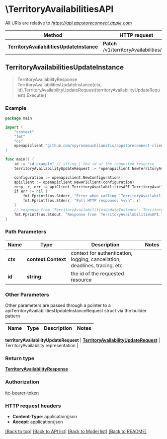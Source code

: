 # \TerritoryAvailabilitiesAPI

All URIs are relative to *https://api.appstoreconnect.apple.com*

Method | HTTP request | Description
------------- | ------------- | -------------
[**TerritoryAvailabilitiesUpdateInstance**](TerritoryAvailabilitiesAPI.md#TerritoryAvailabilitiesUpdateInstance) | **Patch** /v1/territoryAvailabilities/{id} | 



## TerritoryAvailabilitiesUpdateInstance

> TerritoryAvailabilityResponse TerritoryAvailabilitiesUpdateInstance(ctx, id).TerritoryAvailabilityUpdateRequest(territoryAvailabilityUpdateRequest).Execute()



### Example

```go
package main

import (
	"context"
	"fmt"
	"os"
	openapiclient "github.com/spyrosmouchlianitis/appstoreconnect-client"
)

func main() {
	id := "id_example" // string | the id of the requested resource
	territoryAvailabilityUpdateRequest := *openapiclient.NewTerritoryAvailabilityUpdateRequest(*openapiclient.NewTerritoryAvailabilityUpdateRequestData("Type_example", "Id_example")) // TerritoryAvailabilityUpdateRequest | TerritoryAvailability representation

	configuration := openapiclient.NewConfiguration()
	apiClient := openapiclient.NewAPIClient(configuration)
	resp, r, err := apiClient.TerritoryAvailabilitiesAPI.TerritoryAvailabilitiesUpdateInstance(context.Background(), id).TerritoryAvailabilityUpdateRequest(territoryAvailabilityUpdateRequest).Execute()
	if err != nil {
		fmt.Fprintf(os.Stderr, "Error when calling `TerritoryAvailabilitiesAPI.TerritoryAvailabilitiesUpdateInstance``: %v\n", err)
		fmt.Fprintf(os.Stderr, "Full HTTP response: %v\n", r)
	}
	// response from `TerritoryAvailabilitiesUpdateInstance`: TerritoryAvailabilityResponse
	fmt.Fprintf(os.Stdout, "Response from `TerritoryAvailabilitiesAPI.TerritoryAvailabilitiesUpdateInstance`: %v\n", resp)
}
```

### Path Parameters


Name | Type | Description  | Notes
------------- | ------------- | ------------- | -------------
**ctx** | **context.Context** | context for authentication, logging, cancellation, deadlines, tracing, etc.
**id** | **string** | the id of the requested resource | 

### Other Parameters

Other parameters are passed through a pointer to a apiTerritoryAvailabilitiesUpdateInstanceRequest struct via the builder pattern


Name | Type | Description  | Notes
------------- | ------------- | ------------- | -------------

 **territoryAvailabilityUpdateRequest** | [**TerritoryAvailabilityUpdateRequest**](TerritoryAvailabilityUpdateRequest.md) | TerritoryAvailability representation | 

### Return type

[**TerritoryAvailabilityResponse**](TerritoryAvailabilityResponse.md)

### Authorization

[itc-bearer-token](../README.md#itc-bearer-token)

### HTTP request headers

- **Content-Type**: application/json
- **Accept**: application/json

[[Back to top]](#) [[Back to API list]](../README.md#documentation-for-api-endpoints)
[[Back to Model list]](../README.md#documentation-for-models)
[[Back to README]](../README.md)

